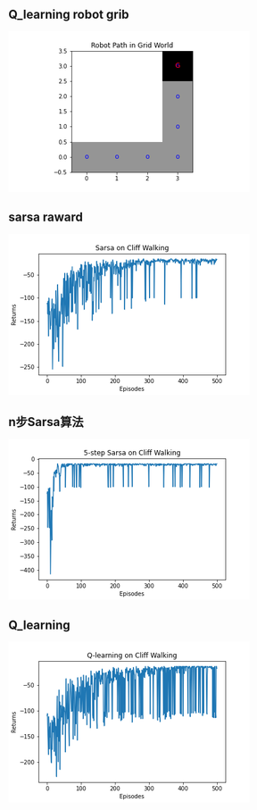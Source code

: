 
## Q_learning robot grib
![](TemporalDifference/robot_move.png)

## sarsa raward 
![](TemporalDifference/Sarsa_grid_CumulativeReward.png)

## n步Sarsa算法
![](TemporalDifference/nStep_Sarsa.png)

## Q_learning
![](TemporalDifference/Q_learning_cumulativeReward.png)